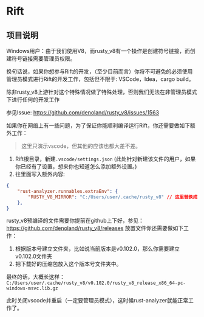 # Rift

## 项目说明

Windows用户：由于我们使用V8，而rusty_v8有一个操作是创建符号链接，而创建符号链接需要管理员权限。

换句话说，如果你想参与Rift的开发，（至少目前而言）你将不可避免的必须使用管理员模式进行Rift的开发工作，包括但不限于: VSCode，Idea，cargo build。

除非rusty_v8上游针对这个特殊情况做了特殊处理，否则我们无法在非管理员模式下进行任何的开发工作

参见Issue: https://github.com/denoland/rusty_v8/issues/1563

如果你在网络上有一些问题，为了保证你能顺利编译运行Rift，你还需要做如下额外工作：
> 这里只演示vscode，但其他的应该也都大差不差。
1. Rift根目录，新建`.vscode/settings.json` (此处针对新建该文件的用户，如果你已经有了设置，想来你也知道怎么添加额外设置。)
2. 往里面写入额外内容:
```json
{
    "rust-analyzer.runnables.extraEnv": {
        "RUSTY_V8_MIRROR": "C:/Users/user/.cache/rusty_v8" // 这里替换成你存放的rusty_v8地址。
    },
}
```
rusty_v8预编译的文件需要你提前在github上下好，参见：https://github.com/denoland/rusty_v8/releases
放置文件你还需要做如下工作：
1. 根据版本号建立文件夹，比如说当前版本是v0.102.0，那么你需要建立v0.102.0文件夹
2. 把下载好的压缩包放入这个版本号文件夹中。

最终的话，大概长这样：
`C:/Users/user/.cache/rusty_v8/v0.102.0/rusty_v8_release_x86_64-pc-windows-msvc.lib.gz`

此时关闭vscode并重启（一定要管理员模式），这时候rust-analyzer就能正常工作了。